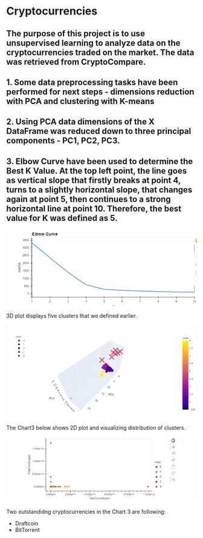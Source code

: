 # Cryptocurrencies


## The purpose of this project is to use unsupervised learning to analyze data on the cryptocurrencies traded on the market. The data was retrieved from CryptoCompare.

## 1. Some data preprocessing tasks have been performed for next steps - dimensions reduction with PCA and clustering with K-means

## 2. Using PCA data dimensions of the X DataFrame was reduced down to three principal components - PC1, PC2, PC3.

## 3. Elbow Curve have been used to determine the Best K Value. At the top left point, the line goes as vertical slope that firstly breaks at point 4, turns to a slightly horizontal slope, that changes again at point 5, then continues to a strong horizontal line at point 10. Therefore, the best value for K was defined as 5.
 


![Chart1](Capture0.PNG)




3D plot displays five clusters that we defined earlier.

![Chart2](Capture1.PNG)




The Chart3 below shows 2D plot and visualizing distribution of clusters.

![Chart3](Capture2.PNG)



Two outstandidng cryptocurrencies in the Chart 3 are following:
 - Draftcoin
 - BitTorrent

